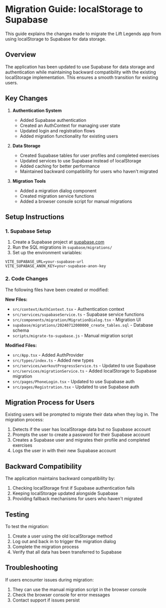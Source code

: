 # Migration Guide: localStorage to Supabase

This guide explains the changes made to migrate the Lift Legends app from using localStorage to Supabase for data storage.

## Overview

The application has been updated to use Supabase for data storage and authentication while maintaining backward compatibility with the existing localStorage implementation. This ensures a smooth transition for existing users.

## Key Changes

1. **Authentication System**
   - Added Supabase authentication
   - Created an AuthContext for managing user state
   - Updated login and registration flows
   - Added migration functionality for existing users

2. **Data Storage**
   - Created Supabase tables for user profiles and completed exercises
   - Updated services to use Supabase instead of localStorage
   - Added caching for better performance
   - Maintained backward compatibility for users who haven't migrated

3. **Migration Tools**
   - Added a migration dialog component
   - Created migration service functions
   - Added a browser console script for manual migrations

## Setup Instructions

### 1. Supabase Setup

1. Create a Supabase project at [supabase.com](https://supabase.com)
2. Run the SQL migrations in `supabase/migrations/`
3. Set up the environment variables:

```
VITE_SUPABASE_URL=your-supabase-url
VITE_SUPABASE_ANON_KEY=your-supabase-anon-key
```

### 2. Code Changes

The following files have been created or modified:

**New Files:**
- `src/context/AuthContext.tsx` - Authentication context
- `src/services/supabaseService.ts` - Supabase service functions
- `src/components/migration/MigrationDialog.tsx` - Migration UI
- `supabase/migrations/20240712000000_create_tables.sql` - Database schema
- `scripts/migrate-to-supabase.js` - Manual migration script

**Modified Files:**
- `src/App.tsx` - Added AuthProvider
- `src/types/index.ts` - Added new types
- `src/services/workoutProgressService.ts` - Updated to use Supabase
- `src/services/migrationService.ts` - Added localStorage to Supabase migration
- `src/pages/PhoneLogin.tsx` - Updated to use Supabase auth
- `src/pages/Registration.tsx` - Updated to use Supabase auth

## Migration Process for Users

Existing users will be prompted to migrate their data when they log in. The migration process:

1. Detects if the user has localStorage data but no Supabase account
2. Prompts the user to create a password for their Supabase account
3. Creates a Supabase user and migrates their profile and completed exercises
4. Logs the user in with their new Supabase account

## Backward Compatibility

The application maintains backward compatibility by:

1. Checking localStorage first if Supabase authentication fails
2. Keeping localStorage updated alongside Supabase
3. Providing fallback mechanisms for users who haven't migrated

## Testing

To test the migration:

1. Create a user using the old localStorage method
2. Log out and back in to trigger the migration dialog
3. Complete the migration process
4. Verify that all data has been transferred to Supabase

## Troubleshooting

If users encounter issues during migration:

1. They can use the manual migration script in the browser console
2. Check the browser console for error messages
3. Contact support if issues persist
